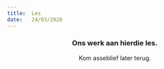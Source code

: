 ```yaml
---
title:  Les
date:   24/03/2020
---
```


### <center>Ons werk aan hierdie les.</center>
<center>Kom asseblief later terug.</center>